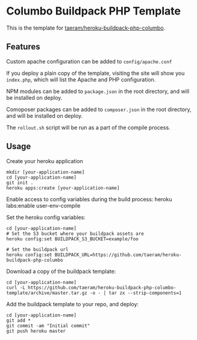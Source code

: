 Columbo Buildpack PHP Template
=============================

This is the template for [taeram/heroku-buildpack-php-columbo](https://github.com/taeram/heroku-buildpack-php-columbo).

Features
--------

Custom apache configuration can be added to `config/apache.conf`

If you deploy a plain copy of the template, visiting the site will show you `index.php`,
which will list the Apache and PHP configuration.

NPM modules can be added to `package.json` in the root directory, and will be installed on deploy.

Comoposer packages can be added to `composer.json` in the root directory, and will be installed on deploy.

The `rollout.sh` script will be run as a part of the compile process.

Usage
-----

Create your heroku application

    mkdir [your-application-name]
    cd [your-application-name]
    git init .
    heroku apps:create [your-application-name]
    
Enable access to config variables during the build process:
    heroku labs:enable user-env-compile

Set the heroku config variables:

    cd [your-application-name]
    # Set the S3 bucket where your buildpack assets are
    heroku config:set BUILDPACK_S3_BUCKET=example/foo
    
    # Set the buildpack url
    heroku config:set BUILDPACK_URL=https://github.com/taeram/heroku-buildpack-php-columbo

Download a copy of the buildpack template:

    cd [your-application-name]
    curl -L https://github.com/taeram/heroku-buildpack-php-columbo-template/archive/master.tar.gz -o - | tar zx --strip-components=1

Add the buildpack template to your repo, and deploy:

    cd [your-application-name]
    git add *
    git commit -am "Initial commit"
    git push heroku master
    
